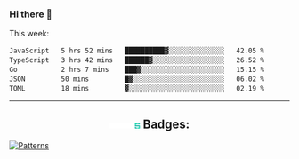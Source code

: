### Hi there 👋

This week:
<!--START_SECTION:waka-->

```txt
JavaScript   5 hrs 52 mins   ██████████▓░░░░░░░░░░░░░░   42.05 %
TypeScript   3 hrs 42 mins   ██████▓░░░░░░░░░░░░░░░░░░   26.52 %
Go           2 hrs 7 mins    ███▓░░░░░░░░░░░░░░░░░░░░░   15.15 %
JSON         50 mins         █▓░░░░░░░░░░░░░░░░░░░░░░░   06.02 %
TOML         18 mins         ▓░░░░░░░░░░░░░░░░░░░░░░░░   02.19 %
```

<!--END_SECTION:waka-->

---

<h2 style="text-align:center; font-weight: bold;" align="center"><img src="https://github.com/layer5io/layer5/blob/master/.github/assets/images/layer5/layer5-light-no-trim.svg" width="11%"> Badges: </h2>

<a href= "https://meshery.layer5.io/user/04079145-d65d-4d0f-a40e-533d358bea83?tab=badges"><img height="224px" src = "https://badges.layer5.io/assets/badges/patterns/patterns.png" alt = "Patterns" /></a>
